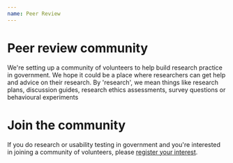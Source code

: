 ```yaml
---
name: Peer Review
---
```

# Peer review community #
	

We're setting up a community of volunteers to help build research practice in government. We hope it could be a place where researchers can get help and advice on their research. By 'research', we mean things like research plans, discussion guides, research ethics assessments, survey questions or behavioural experiments
	

# Join the community #
	

If you do research or usability testing in government and you're interested in joining a community of volunteers, please [register your interest](https://www.surveymonkey.com/r/HWQBBL5).
